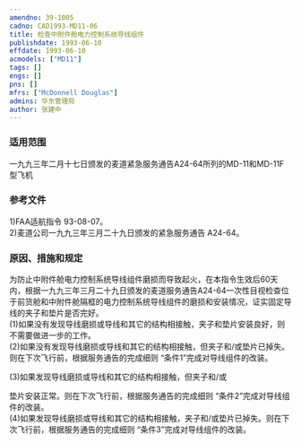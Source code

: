 ```yaml
---
amendno: 39-1005  
cadno: CAD1993-MD11-06  
title: 检查中附件舱电力控制系统导线组件  
publishdate: 1993-06-10  
effdate: 1993-06-10  
acmodels: ["MD11"]  
tags: []  
engs: []  
pns: []  
mfrs: ["McDonnell Douglas"]  
admins: 华东管理局  
author: 张建中  
---
```

  
### 适用范围  
一九九三年二月十七日颁发的麦道紧急服务通告A24-64所列的MD-11和MD-11F型飞机  
  
<!--more-->  
### 参考文件  
  1)FAA适航指令 93-08-07。  
  2)麦道公司一九九三年三月二十九日颁发的紧急服务通告 A24-64。  
  
### 原因、措施和规定  

  为防止中附件舱电力控制系统导线组件磨损而导致起火，在本指令生效后60天内，根据一九九三年三月二十九日颁发的麦道服务通告A24-64一次性目视检查位于前货舱和中附件舱隔框的电力控制系统导线组件的磨损和安装情况，证实固定导线的夹子和垫片是否完好。  
  (1)如果没有发现导线磨损或导线和其它的结构相接触，夹子和垫片安装良好，则不需要做进一步的工作。  
  (2)如果没有发现导线磨损或导线和其它的结构相接触，但夹子和/或垫片已掉失。则在下次飞行前，根据服务通告的完成细则 “条件1”完成对导线组件的改装。  
  
  (3)如果发现导线磨损或导线和其它的结构相接触，但夹子和/或  
  
垫片安装正常。则在下次飞行前，根据服务通告的完成细则 “条件2”完成对导线组件的改装。  
(4)如果发现导线磨损或导线和其它的结构相接触，夹子和/或垫片已掉失。则在下次飞行前，根据服务通告的完成细则 “条件3”完成对导线组件的改装。  
